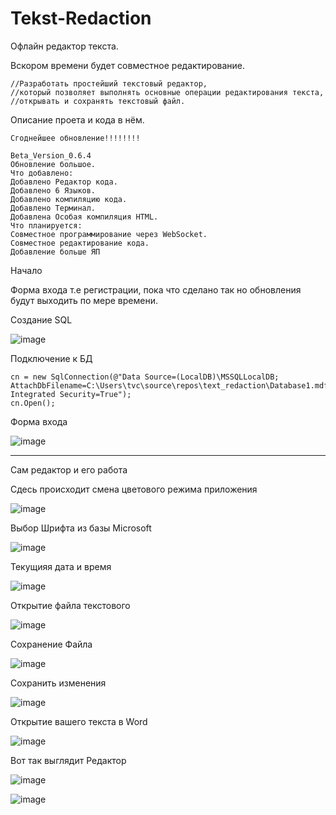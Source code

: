 # Tekst-Redaction

Офлайн редактор текста.

Вскором времени будет совместное редактирование.

````
//Разработать простейший текстовый редактор,
//который позволяет выполнять основные операции редактирования текста,
//открывать и сохранять текстовый файл.
````
Описание проета и кода в нём.
```
Сгоднейшее обновление!!!!!!!!

Beta_Version_0.6.4
Обновление большое.
Что добавлено:
Добавлено Редактор кода.
Добавлено 6 Языков.
Добавлено компиляцию кода.
Добавлено Терминал.
Добавлена Особая компиляция HTML.
Что планируется:
Совместное программирование через WebSocket.
Совместное редактирование кода.
Добавление больше ЯП

```



Начало

Форма входа т.е регистрации, пока что сделано так но обновления будут выходить по мере времени.

Создание SQL

![image](https://user-images.githubusercontent.com/103760832/211211555-4c941ad1-ac05-463f-bf07-36f506f05303.png)

Подключение к БД

````
cn = new SqlConnection(@"Data Source=(LocalDB)\MSSQLLocalDB;
AttachDbFilename=C:\Users\tvc\source\repos\text_redaction\Database1.mdf;
Integrated Security=True");
cn.Open();
````
Форма входа

![image](https://user-images.githubusercontent.com/103760832/211211669-fe1f5c11-b4d2-443c-8772-8d2541695653.png)

-------------------------------------------------------------------------------------------------------------------

Сам редактор и его работа

Сдесь происходит смена цветового режима приложения

![image](https://user-images.githubusercontent.com/103760832/211211774-281c370a-7d87-4e71-930d-802419ac5cd4.png)

Выбор Шрифта из базы Microsoft

![image](https://user-images.githubusercontent.com/103760832/211211796-add53be6-9db8-4052-9788-d9f579e75a74.png)

Текущияя дата и время

![image](https://user-images.githubusercontent.com/103760832/211211824-8935d9ec-3b30-4b1a-9d63-3fba1b728ce9.png)

Открытие файла текстового

![image](https://user-images.githubusercontent.com/103760832/211211859-d9a10910-fba0-438b-a596-814f6262cbdb.png)

Сохранение Файла

![image](https://user-images.githubusercontent.com/103760832/211211885-74ae930d-065f-4e7f-b718-ee021b15ec07.png)

Сохранить изменения

![image](https://user-images.githubusercontent.com/103760832/211211908-ec3fea8f-82c7-4ed5-abd2-607825acdbb7.png)


Открытие вашего текста в Word

![image](https://user-images.githubusercontent.com/103760832/211211934-bf285c1a-a50b-4a6d-897b-4231af6d4185.png)


Вот так выглядит Редактор

![image](https://user-images.githubusercontent.com/103760832/211211971-ace75032-dc98-4038-bb14-6a8cd37878a6.png)


![image](https://user-images.githubusercontent.com/103760832/211211983-4508ca02-2dd5-466d-ab11-f1b1b64c92cc.png)

